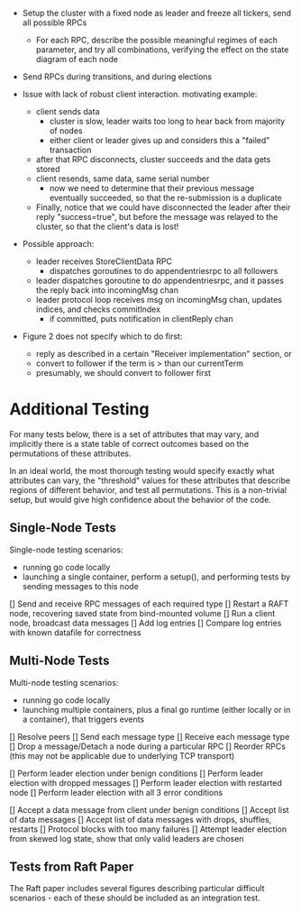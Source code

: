 - Setup the cluster with a fixed node as leader and freeze all tickers, send
  all possible RPCs 
  - For each RPC, describe the possible meaningful regimes of each parameter,
    and try all combinations, verifying the effect on the state diagram of each
    node
- Send RPCs during transitions, and during elections

- Issue with lack of robust client interaction. motivating example:
  - client sends data
    - cluster is slow, leader waits too long to hear back from majority of
      nodes
    - either client or leader gives up and considers this a "failed"
      transaction
  - after that RPC disconnects, cluster succeeds and the data gets stored
  - client resends, same data, same serial number
    - now we need to determine that their previous message eventually
      succeeded, so that the re-submission is a duplicate
  - Finally, notice that we could have disconnected the leader after their
    reply "success=true", but before the message was relayed to the cluster, so
    that the client's data is lost!
- Possible approach:
  - leader receives StoreClientData RPC
    - dispatches goroutines to do appendentriesrpc to all followers
  - leader dispatches goroutine to do appendentriesrpc, and it passes the reply
    back into incomingMsg chan
  - leader protocol loop receives msg on incomingMsg chan, updates indices, and
    checks commitIndex
    - if committed, puts notification in clientReply chan

- Figure 2 does not specify which to do first:
  - reply as described in a certain "Receiver implementation" section, or
  - convert to follower if the term is > than our currentTerm
  - presumably, we should convert to follower first

# Additional Testing
For many tests below, there is a set of attributes that may vary, and
implicitly there is a state table of correct outcomes based on the permutations
of these attributes.

In an ideal world, the most thorough testing would specify exactly what
attributes can vary, the "threshold" values for these attributes that describe
regions of different behavior, and test all permutations. This is a non-trivial
setup, but would give high confidence about the behavior of the code.

## Single-Node Tests
Single-node testing scenarios:
- running go code locally
- launching a single container, perform a setup(), and performing tests by
  sending messages to this node

[] Send and receive RPC messages of each required type
[] Restart a RAFT node, recovering saved state from bind-mounted volume
[] Run a client node, broadcast data messages
[] Add log entries
[] Compare log entries with known datafile for correctness

## Multi-Node Tests
Multi-node testing scenarios:
- running go code locally
- launching multiple containers, plus a final go runtime (either locally or in
  a container), that triggers events

[] Resolve peers
[] Send each message type
[] Receive each message type
[] Drop a message/Detach a node during a particular RPC
[] Reorder RPCs (this may not be applicable due to underlying TCP transport)

[] Perform leader election under benign conditions
[] Perform leader election with dropped messages
[] Perform leader election with restarted node
[] Perform leader election with all 3 error conditions

[] Accept a data message from client under benign conditions
[] Accept list of data messages
[] Accept list of data messages with drops, shuffles, restarts
[] Protocol blocks with too many failures
[] Attempt leader election from skewed log state, show that only valid leaders are chosen

## Tests from Raft Paper
The Raft paper includes several figures describing particular difficult
scenarios - each of these should be included as an integration test.
